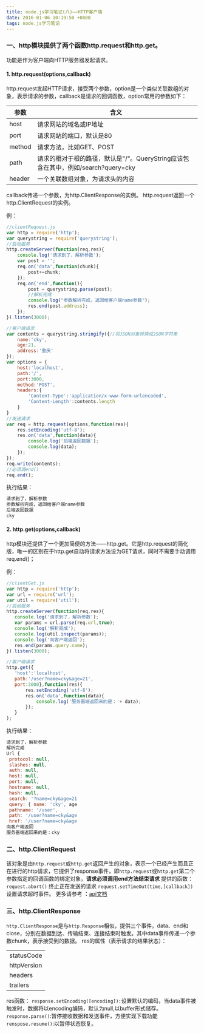 ```yaml
---
title: node.js学习笔记(八)——HTTP客户端
date: 2016-01-06 10:19:50 +0800
tags: node.js学习笔记
---
```

### 一、http模块提供了两个函数http.request和http.get。
功能是作为客户端向HTTP服务器发起请求。
#### 1. http.request(options,callback)
http.request发起HTTP请求，接受两个参数，option是一个类似关联数组的对象，表示请求的参数，callback是请求的回调函数，option常用的参数如下：

|参数 |含义|
|------|-----|
|host |请求网站的域名或IP地址|
|port |请求网站的端口，默认是80|
|method |请求方法，比如GET、POST|
|path|请求的相对于根的路径，默认是"/"。QueryString应该包含在其中，例如/search?query=cky|
|header |一个关联数组对象，为请求头的内容|
callback传递一个参数，为http.ClientResponse的实例。
http.request返回一个http.ClientRequest的实例。

例：
```javascript
//clientRequest.js
var http = require('http');
var querystring = require('querystring');
//启动服务
http.createServer(function(req,res){
	console.log('请求到了，解析参数');
	var post = '';
	req.on('data',function(chunk){
		post+=chunk;
	});
	req.on('end',function(){
		post = querystring.parse(post);
		//解析完成
		console.log("参数解析完成，返回给客户端name参数");
		res.end(post.address);
	});
}).listen(3000);

//客户端请求
var contents = querystring.stringify({//将JSON对象转换成JSON字符串
	name:'cky',
	age:21,
	address:'重庆'
});
var options = {
	host:'localhost',
	path:'/',
	port:3000,
	method:'POST',
	headers:{
		'Content-Type':'application/x-www-form-urlencoded',
		'Content-Length':contents.length
	}
}
//发送请求
var req = http.request(options,function(res){
	res.setEncoding('utf-8');
	res.on('data',function(data){
		console.log('后端返回数据');
		console.log(data);
	});
});
req.write(contents);
//必须调end()
req.end();
```
执行结果：
```javascript
请求到了，解析参数
参数解析完成，返回给客户端name参数
后端返回数据
cky
```
#### 2. http.get(options,callback)
 http模块还提供了一个更加简便的方法——http.get。它是http.request的简化版，唯一的区别在于http.get自动将请求方法设为GET请求，同时不需要手动调用req.end()；

 例：
 ```javascript
//clientGet.js
var http = require('http');
var url = require('url');
var util = require('util');
//启动服务
http.createServer(function(req,res){
	console.log('请求到了，解析参数');
	var params = url.parse(req.url,true);
	console.log('解析完成');
	console.log(util.inspect(params));
	console.log('向客户端返回');
	res.end(params.query.name);
}).listen(3000);

//客户端请求
http.get({
	'host':'localhost',
	path:'/user?name=cky&age=21',
	port:3000},function(res){
		res.setEncoding('utf-8');
		res.on('data',function(data){
			console.log('服务器端返回来的是：'+ data);
		});
	}
);

 ```
 执行结果：
 ```javascript
请求到了，解析参数
解析完成
Url {
  protocol: null,
  slashes: null,
  auth: null,
  host: null,
  port: null,
  hostname: null,
  hash: null,
  search: '?name=cky&age=21
  query: { name: 'cky', age
  pathname: '/user',
  path: '/user?name=cky&age
  href: '/user?name=cky&age
向客户端返回
服务器端返回来的是：cky
 ```
 ### 二、http.ClientRequest
 该对象是由`http.request`或`http.get`返回产生的对象，表示一个已经产生而且正在进行的http请求，它提供了response事件，即`http.request`或`http.get`第二个参数指定的回调函数的绑定对象，__请求必须调用end方法结束请求__
 提供的函数：
 `request.abort()` 终止正在发送的请求
 `request.setTimeOut(time,[callback])`设置请求超时事件。
 更多请参考 ：[api文档](http://nodeapi.ucdok.com/#/api/http.html)

 ### 三、http.ClientResponse
`http.ClientResponse`是与`http.Response`相似，提供三个事件，data、end和close，分别在数据到达、传输结束、连接结束时触发。其中data事件传递一个参数chunk，表示接受到的数据。
 res的属性（表示请求的结果状态）：

||
|-|
|statusCode|http状态码|
|httpVersion|http协议版本|
|headers|HTTP请求头|
|trailers|HTTP请求尾|

res函数：
`response.setEncoding([encoding]):`设置默认的编码，当data事件被触发时，数据将以encoding编码，默认为null,以buffer形式储存。
`response.parse()`:暂停接收数据和发送事件，方便实现下载功能
`renspose.resume()`:以暂停状态恢复。
